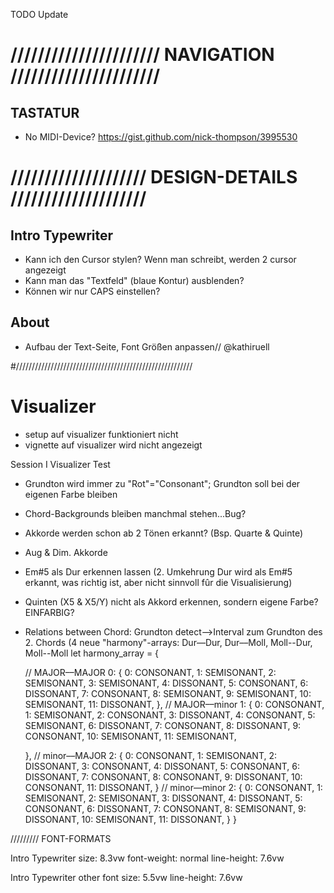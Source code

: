 TODO Update


# ////////////////////// NAVIGATION //////////////////////

## TASTATUR

- No MIDI-Device? https://gist.github.com/nick-thompson/3995530


# //////////////////// DESIGN-DETAILS ////////////////////

## Intro Typewriter

- Kann ich den Cursor stylen? Wenn man schreibt, werden 2 cursor angezeigt
- Kann man das "Textfeld" (blaue Kontur) ausblenden?
- Können wir nur CAPS einstellen?

## About

- Aufbau der Text-Seite, Font Größen anpassen// @kathiruell

#////////////////////////////////////////////////////////

# Visualizer

- setup auf visualizer funktioniert nicht
- vignette auf visualizer wird nicht angezeigt




Session I Visualizer Test
- Grundton wird immer zu "Rot"="Consonant"; Grundton soll bei der eigenen Farbe bleiben
- Chord-Backgrounds bleiben manchmal stehen...Bug?
- Akkorde werden schon ab 2 Tönen erkannt? (Bsp. Quarte & Quinte)
- Aug & Dim. Akkorde
- Em#5 als Dur erkennen lassen (2. Umkehrung Dur wird als Em#5 erkannt, was richtig ist, aber nicht sinnvoll fûr die Visualisierung) 
- Quinten (X5 & X5/Y) nicht als Akkord erkennen, sondern eigene Farbe? EINFARBIG?
- Relations between Chord:
  Grundton detect-->Interval zum Grundton des 2. Chords (4 neue "harmony"-arrays:
  Dur––Dur, Dur––Moll, Moll--Dur, Moll--Moll
   let harmony_array = {
    
    // MAJOR––MAJOR
    0: {
        0: CONSONANT,
        1: SEMISONANT,
        2: SEMISONANT,
        3: SEMISONANT,
        4: DISSONANT,
        5: CONSONANT,
        6: DISSONANT,
        7: CONSONANT,
        8: SEMISONANT,
        9: SEMISONANT,
        10: SEMISONANT,
        11: DISSONANT,
    },
    // MAJOR––minor
    1: {
        0: CONSONANT,
        1: SEMISONANT,
        2: CONSONANT,
        3: DISSONANT,
        4: CONSONANT,
        5: SEMISONANT,
        6: DISSONANT,
        7: CONSONANT,
        8: DISSONANT,
        9: CONSONANT,
        10: SEMISONANT,
        11: SEMISONANT,

    },
    // minor––MAJOR
    2: {
        0: CONSONANT,
        1: SEMISONANT,
        2: DISSONANT,
        3: CONSONANT,
        4: DISSONANT,
        5: CONSONANT,
        6: DISSONANT,
        7: CONSONANT,
        8: CONSONANT,
        9: DISSONANT,
        10: CONSONANT,
        11: DISSONANT,
    }
        // minor––minor
    2: {
        0: CONSONANT,
        1: SEMISONANT,
        2: SEMISONANT,
        3: DISSONANT,
        4: DISSONANT,
        5: CONSONANT,
        6: DISSONANT,
        7: CONSONANT,
        8: SEMISONANT,
        9: DISSONANT,
        10: SEMISONANT,
        11: DISSONANT,
    }
}









/////////
FONT-FORMATS

Intro Typewriter
size: 8.3vw
font-weight: normal
line-height: 7.6vw

Intro Typewriter other font
size: 5.5vw
line-height: 7.6vw